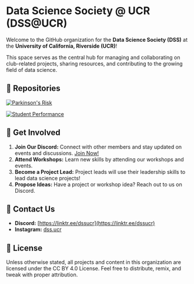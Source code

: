 # Data Science Society @ UCR (DSS@UCR)

Welcome to the GitHub organization for the **Data Science Society (DSS)** at the **University of California, Riverside (UCR)**!

This space serves as the central hub for managing and collaborating on club-related projects, sharing resources, and contributing to the growing field of data science.


## 📂 **Repositories**

[![Parkinson's Risk](https://img.shields.io/badge/Parkinson's%20Risk%20Assessment-Template-green?style=for-the-badge&logo=github)](https://github.com/Data-Science-Society-UCR/template-Parkinson-Risk)

[![Student Performance](https://img.shields.io/badge/Student%20Performance-Template-blueviolet?style=for-the-badge&logo=github)](https://github.com/Data-Science-Society-UCR/template-Predicting-Academics)


## 🌟 **Get Involved**
1. **Join Our Discord:** Connect with other members and stay updated on events and discussions. [Join Now!](https://linktr.ee/dssucr)
2. **Attend Workshops:** Learn new skills by attending our workshops and events.
3. **Become a Project Lead:** Project leads will use their leadership skills to lead data science projects!
4. **Propose Ideas:** Have a project or workshop idea? Reach out to us on Discord.


## 📧 **Contact Us**
- **Discord:** [https://linktr.ee/dssucr](https://linktr.ee/dssucr)
- **Instagram:** [dss.ucr](https://www.instagram.com/dss.ucr)


## 📜 **License**
Unless otherwise stated, all projects and content in this organization are licensed under the CC BY 4.0 License. Feel free to distribute, remix, and tweak with proper attribution.
